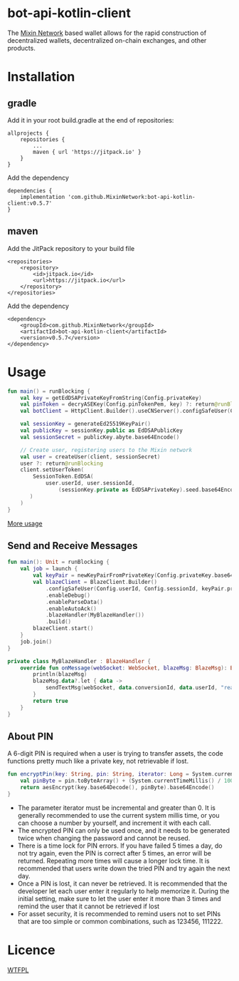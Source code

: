 # bot-api-kotlin-client
The [Mixin Network](https://mixin.one/) based wallet allows for the rapid construction of decentralized wallets, decentralized on-chain exchanges, and other products.

# Installation

## gradle
Add it in your root build.gradle at the end of repositories:
```
allprojects {
    repositories {
        ...
        maven { url 'https://jitpack.io' }
    }
}
```
Add the dependency
```
dependencies {
    implementation 'com.github.MixinNetwork:bot-api-kotlin-client:v0.5.7'
}
```

## maven
Add the JitPack repository to your build file
```
<repositories>
    <repository>
        <id>jitpack.io</id>
        <url>https://jitpack.io</url>
    </repository>
</repositories>
```
Add the dependency
```
<dependency>
    <groupId>com.github.MixinNetwork</groupId>
    <artifactId>bot-api-kotlin-client</artifactId>
    <version>v0.5.7</version>
</dependency>
```

# Usage
```kotlin 
fun main() = runBlocking {
    val key = getEdDSAPrivateKeyFromString(Config.privateKey)
    val pinToken = decryASEKey(Config.pinTokenPem, key) ?: return@runBlocking
    val botClient = HttpClient.Builder().useCNServer().configSafeUser(Config.userId, Config.sessionId, key.privateKey).enableDebug().build()

    val sessionKey = generateEd25519KeyPair()
    val publicKey = sessionKey.public as EdDSAPublicKey
    val sessionSecret = publicKey.abyte.base64Encode()

    // Create user, registering users to the Mixin network
    val user = createUser(client, sessionSecret)
    user ?: return@runBlocking
    client.setUserToken(
        SessionToken.EdDSA(
            user.userId, user.sessionId,
                (sessionKey.private as EdDSAPrivateKey).seed.base64Encode()
       )
    )
}
```
[More usage](https://github.com/MixinNetwork/bot-api-kotlin-client/blob/main/samples/src/main/java/jvmMain/kotlin/Sample.kt)

## Send and Receive Messages
```kotlin
fun main(): Unit = runBlocking {
    val job = launch {
        val keyPair = newKeyPairFromPrivateKey(Config.privateKey.base64Decode())
        val blazeClient = BlazeClient.Builder()
            .configSafeUser(Config.userId, Config.sessionId, keyPair.privateKey)
            .enableDebug()
            .enableParseData()
            .enableAutoAck()
            .blazeHandler(MyBlazeHandler())
            .build()
        blazeClient.start()
    }
    job.join()
}

private class MyBlazeHandler : BlazeHandler {
    override fun onMessage(webSocket: WebSocket, blazeMsg: BlazeMsg): Boolean {
        println(blazeMsg)
        blazeMsg.data?.let { data ->
            sendTextMsg(webSocket, data.conversionId, data.userId, "read")
        }
        return true
    }
}
```

## About PIN 
A 6-digit PIN is required when a user is trying to transfer assets, the code functions pretty much like a private key, not retrievable if lost.

```kotlin
fun encryptPin(key: String, pin: String, iterator: Long = System.currentTimeMillis() * 1_000_000): String {
    val pinByte = pin.toByteArray() + (System.currentTimeMillis() / 1000).toLeByteArray() + iterator.toLeByteArray()
    return aesEncrypt(key.base64Decode(), pinByte).base64Encode()
}
```

- The parameter iterator must be incremental and greater than 0. It is generally recommended to use the current system millis time, or you can choose a number by yourself, and increment it with each call.
- The encrypted PIN can only be used once, and it needs to be generated twice when changing the password and cannot be reused.
- There is a time lock for PIN errors. If you have failed 5 times a day, do not try again, even the PIN is correct after 5 times, an error will be returned. Repeating more times will cause a longer lock time. It is recommended that users write down the tried PIN and try again the next day.
- Once a PIN is lost, it can never be retrieved. It is recommended that the developer let each user enter it regularly to help memorize it. During the initial setting, make sure to let the user enter it more than 3 times and remind the user that it cannot be retrieved if lost
- For asset security, it is recommended to remind users not to set PINs that are too simple or common combinations, such as 123456, 111222.

# Licence
[WTFPL](http://www.wtfpl.net/txt/copying/)
